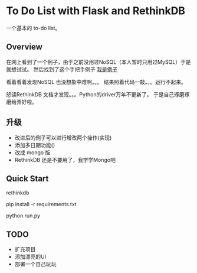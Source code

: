 # To Do List with Flask and RethinkDB
一个基本的 to-do list。
## Overview
在网上看到了一个例子，由于之前没用过NoSQL（本人暂时只用过MySQL）于是就想试试。
然后找到了这个手把手例子 [我是例子](http://www.realpython.com/blog/python/rethink-flask-a-simple-todo-list-powered-by-flask-and-rethinkdb/)

看着看着发现NoSQL 也没想象中难啊。。。
结果照着代码一敲。。。运行不起来。

怒读RethinkDB 文档才发现。。。Python的driver万年不更新了。
于是自己琢磨琢磨给弄好啦。

## 升级
* 改进后的例子可以进行增改两个操作(实现)
* 添加多日期功能()
* 改成 mongo 版
* RethinkDB 还是不要用了，我学学Mongo吧

## Quick Start
rethinkdb

pip install -r requirements.txt

python run.py

## TODO
* 扩充项目
* 添加漂亮的UI
* 部署一个自己玩玩